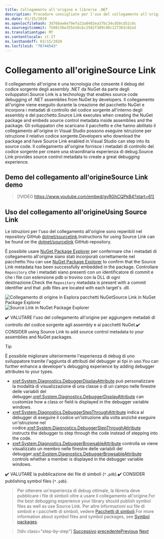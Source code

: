 ```yaml
---
title: Collegamento all'origine e librerie .NET
description: Procedure consigliate per l'uso del collegamento all'origine per migliorare il debug per le librerie .NET.
ms.date: 01/15/2019
ms.openlocfilehash: 3d768ae6e79efa23a8402ea37bc34cd58cd52c8c
ms.sourcegitcommit: 7588136e355e10cbc2582f389c90c127363c02a5
ms.translationtype: MT
ms.contentlocale: it-IT
ms.lasthandoff: 03/15/2020
ms.locfileid: "76744543"
---
```

# <a name="source-link"></a><span data-ttu-id="0d67c-103">Collegamento all'origine</span><span class="sxs-lookup"><span data-stu-id="0d67c-103">Source Link</span></span>

<span data-ttu-id="0d67c-104">Il collegamento all'origine è una tecnologia che consente il debug del codice sorgente degli assembly .NET da NuGet da parte degli sviluppatori.</span><span class="sxs-lookup"><span data-stu-id="0d67c-104">Source Link is a technology that enables source code debugging of .NET assemblies from NuGet by developers.</span></span> <span data-ttu-id="0d67c-105">Il collegamento all'origine viene eseguito durante la creazione del pacchetto NuGet e incorpora i metadati di controllo del codice sorgente all'interno degli assembly e del pacchetto.</span><span class="sxs-lookup"><span data-stu-id="0d67c-105">Source Link executes when creating the NuGet package and embeds source control metadata inside assemblies and the package.</span></span> <span data-ttu-id="0d67c-106">Gli sviluppatori che scaricano il pacchetto e che hanno abilitato il collegamento all'origine in Visual Studio possono eseguire istruzione per istruzione il relativo codice sorgente.</span><span class="sxs-lookup"><span data-stu-id="0d67c-106">Developers who download the package and have Source Link enabled in Visual Studio can step into its source code.</span></span> <span data-ttu-id="0d67c-107">Il collegamento all'origine fornisce i metadati di controllo del codice sorgente per creare una straordinaria esperienza di debug.</span><span class="sxs-lookup"><span data-stu-id="0d67c-107">Source Link provides source control metadata to create a great debugging experience.</span></span>

## <a name="source-link-demo"></a><span data-ttu-id="0d67c-108">Demo del collegamento all'origine</span><span class="sxs-lookup"><span data-stu-id="0d67c-108">Source Link demo</span></span>

> [!VIDEO https://www.youtube.com/embed/gyRGhCQPkB4?start=61]

## <a name="using-source-link"></a><span data-ttu-id="0d67c-109">Uso del collegamento all'origine</span><span class="sxs-lookup"><span data-stu-id="0d67c-109">Using Source Link</span></span>

<span data-ttu-id="0d67c-110">Le istruzioni per l'uso del collegamento all'origine sono reperibili nel repository GitHub [dotnet/sourcelink](https://github.com/dotnet/sourcelink/blob/master/README.md).</span><span class="sxs-lookup"><span data-stu-id="0d67c-110">Instructions for using Source Link can be found on the [dotnet/sourcelink](https://github.com/dotnet/sourcelink/blob/master/README.md) GitHub repository.</span></span>

<span data-ttu-id="0d67c-111">È possibile usare [NuGet Package Explorer](https://github.com/NuGetPackageExplorer/NuGetPackageExplorer) per confermare che i metadati di collegamento all'origine siano stati incorporati correttamente nel pacchetto.</span><span class="sxs-lookup"><span data-stu-id="0d67c-111">You can use [NuGet Package Explorer](https://github.com/NuGetPackageExplorer/NuGetPackageExplorer) to confirm that the Source Link metadata has been successfully embedded in the package.</span></span> <span data-ttu-id="0d67c-112">Controllare `Repository` che i metadati siano presenti con un identificatore di commit e che i file con estensione pdb si trovino con la DLL di ogni destinazione.</span><span class="sxs-lookup"><span data-stu-id="0d67c-112">Check the `Repository` metadata is present with a commit identifier and that .pdb files are located with each target's .dll.</span></span>

<span data-ttu-id="0d67c-113">![Collegamento di origine in Esplora pacchetti NuGetSource Link in NuGet Package Explorer](./media/sourcelink/nuget-package-explorer-sourcelink.png "Collegamento di origine in Esplora pacchetti NuGetSource Link in NuGet Package Explorer")</span><span class="sxs-lookup"><span data-stu-id="0d67c-113">![Source Link in NuGet Package Explorer](./media/sourcelink/nuget-package-explorer-sourcelink.png "Source Link in NuGet Package Explorer")</span></span>

<span data-ttu-id="0d67c-114">✔️ VALUTARE l'uso del collegamento all'origine per aggiungere metadati di controllo del codice sorgente agli assembly e ai pacchetti NuGet.</span><span class="sxs-lookup"><span data-stu-id="0d67c-114">✔️ CONSIDER using Source Link to add source control metadata to your assemblies and NuGet packages.</span></span>

> [!TIP]
> <span data-ttu-id="0d67c-115">È possibile migliorare ulteriormente l'esperienza di debug di uno sviluppatore tramite l'aggiunta di attributi del debugger ai tipi in uso.</span><span class="sxs-lookup"><span data-stu-id="0d67c-115">You can further enhance a developer's debugging experience by adding debugger attributes to your types.</span></span>
>
> * <span data-ttu-id="0d67c-116"><xref:System.Diagnostics.DebuggerDisplayAttribute> può personalizzare la modalità di visualizzazione di una classe o di un campo nelle finestre delle variabili del debugger.</span><span class="sxs-lookup"><span data-stu-id="0d67c-116"><xref:System.Diagnostics.DebuggerDisplayAttribute> can customize how a class or field is displayed in the debugger variable windows.</span></span>
> * <span data-ttu-id="0d67c-117"><xref:System.Diagnostics.DebuggerStepThroughAttribute> indica al debugger di eseguire il codice un'istruzione alla volta anziché eseguire un'istruzione nel codice.</span><span class="sxs-lookup"><span data-stu-id="0d67c-117"><xref:System.Diagnostics.DebuggerStepThroughAttribute> instructs the debugger to step through the code instead of stepping into the code.</span></span>
> * <span data-ttu-id="0d67c-118"><xref:System.Diagnostics.DebuggerBrowsableAttribute> controlla se viene visualizzato un membro nelle finestre delle variabili del debugger.</span><span class="sxs-lookup"><span data-stu-id="0d67c-118"><xref:System.Diagnostics.DebuggerBrowsableAttribute> controls whether a member is displayed in the debugger variable windows.</span></span>

<span data-ttu-id="0d67c-119">✔️ VALUTARE la pubblicazione dei file di simboli (`*.pdb`).</span><span class="sxs-lookup"><span data-stu-id="0d67c-119">✔️ CONSIDER publishing symbol files (`*.pdb`).</span></span>

> <span data-ttu-id="0d67c-120">Per ottenere un'esperienza di debug ottimale, la libreria deve pubblicare i file di simboli oltre a usare il collegamento all'origine.</span><span class="sxs-lookup"><span data-stu-id="0d67c-120">For the best debugging experience your library should publish symbol files as well as use Source Link.</span></span> <span data-ttu-id="0d67c-121">Per altre informazioni sui file di simboli e i pacchetti di simboli, vedere [Pacchetti di simboli](./nuget.md#symbol-packages).</span><span class="sxs-lookup"><span data-stu-id="0d67c-121">For more information about symbol files and symbol packages, see [Symbol packages](./nuget.md#symbol-packages).</span></span>

>[!div class="step-by-step"]
><span data-ttu-id="0d67c-122">[Successivo](dependencies.md)
>[precedente](publish-nuget-package.md)</span><span class="sxs-lookup"><span data-stu-id="0d67c-122">[Previous](dependencies.md)
[Next](publish-nuget-package.md)</span></span>
